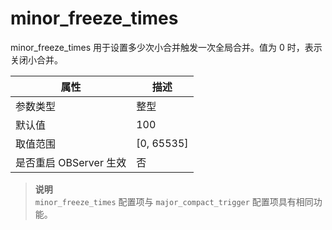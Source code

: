 minor_freeze_times 
=======================================

minor_freeze_times 用于设置多少次小合并触发一次全局合并。值为 0 时，表示关闭小合并。


|      **属性**      |        **描述**         |
|------------------|-----------------------|
| 参数类型             | 整型                    |
| 默认值              | 100 |
| 取值范围             | \[0, 65535\]          |
| 是否重启 OBServer 生效 | 否                     |


> **说明**<br>
> `minor_freeze_times` 配置项与 `major_compact_trigger` 配置项具有相同功能。
